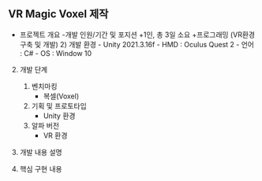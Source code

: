 VR Magic Voxel 제작
----

* 프로젝트 개요
	-개발 인원/기간 및 포지션
		+1인, 총 3일 소요
		+프로그래밍 (VR환경 구축 및 개발)
		2) 개발 환경
			- Unity 2021.3.16f
			- HMD : Oculus Quest 2
			- 언어 : C#
			- OS : Window 10
			
2. 개발 단계
	1) 벤치마킹
		- 복셀(Voxel)
	2) 기획 및 프로토타입
		- Unity 환경
	3) 알파 버전
		- VR 환경

3. 개발 내용 설명 
	
4. 핵심 구현 내용
	
  
